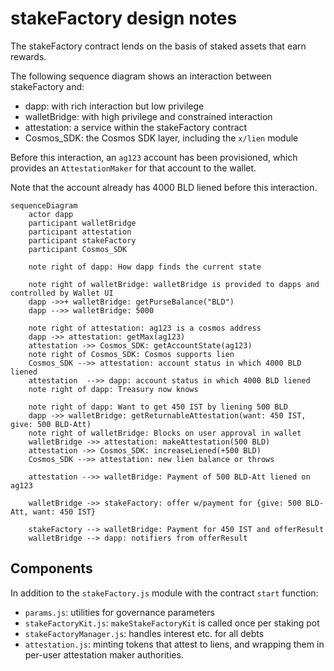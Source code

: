 # stakeFactory design notes

The stakeFactory contract lends on the basis of
staked assets that earn rewards.

The following sequence diagram shows an interaction between stakeFactory and:
  - dapp: with rich interaction but low privilege
  - walletBridge: with high privilege and constrained interaction
  - attestation: a service within the stakeFactory contract
  - Cosmos_SDK: the Cosmos SDK layer, including the `x/lien` module

Before this interaction, an `ag123` account has been provisioned,
which provides an `AttestationMaker` for that account to the wallet.

Note that the account already has 4000 BLD liened before this interaction.

```mermaid
sequenceDiagram
    actor dapp
    participant walletBridge
    participant attestation
    participant stakeFactory
    participant Cosmos_SDK

    note right of dapp: How dapp finds the current state

    note right of walletBridge: walletBridge is provided to dapps and controlled by Wallet UI
    dapp ->>+ walletBridge: getPurseBalance("BLD")
    dapp -->> walletBridge: 5000

    note right of attestation: ag123 is a cosmos address
    dapp ->> attestation: getMax(ag123)
    attestation ->> Cosmos_SDK: getAccountState(ag123)
    note right of Cosmos_SDK: Cosmos supports lien
    Cosmos_SDK -->> attestation: account status in which 4000 BLD liened
    attestation  -->> dapp: account status in which 4000 BLD liened
    note right of dapp: Treasury now knows

    note right of dapp: Want to get 450 IST by liening 500 BLD
    dapp ->> walletBridge: getReturnableAttestation(want: 450 IST, give: 500 BLD-Att)
    note right of walletBridge: Blocks on user approval in wallet
    walletBridge ->> attestation: makeAttestation(500 BLD)
    attestation ->> Cosmos_SDK: increaseLiened(+500 BLD)
    Cosmos_SDK -->> attestation: new lien balance or throws

    attestation -->> walletBridge: Payment of 500 BLD-Att liened on ag123

    walletBridge ->> stakeFactory: offer w/payment for {give: 500 BLD-Att, want: 450 IST} 

    stakeFactory --> walletBridge: Payment for 450 IST and offerResult
    walletBridge --> dapp: notifiers from offerResult
```

## Components

In addition to the `stakeFactory.js` module with the contract `start` function:

 - `params.js`: utilities for governance parameters
 - `stakeFactoryKit.js`: `makeStakeFactoryKit` is called once per staking pot
 - `stakeFactoryManager.js`: handles interest etc. for all debts
 - `attestation.js`: minting tokens that attest to liens,
      and wrapping them in per-user attestation maker authorities.
